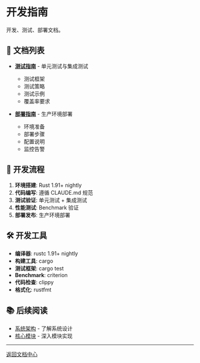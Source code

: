 # 开发指南

开发、测试、部署文档。

## 📄 文档列表

- **[测试指南](testing.md)** - 单元测试与集成测试
  - 测试框架
  - 测试策略
  - 测试示例
  - 覆盖率要求

- **[部署指南](deployment.md)** - 生产环境部署
  - 环境准备
  - 部署步骤
  - 配置说明
  - 监控告警

## 🎯 开发流程

1. **环境搭建**: Rust 1.91+ nightly
2. **代码编写**: 遵循 CLAUDE.md 规范
3. **测试验证**: 单元测试 + 集成测试
4. **性能测试**: Benchmark 验证
5. **部署发布**: 生产环境部署

## 🛠️ 开发工具

- **编译器**: rustc 1.91+ nightly
- **构建工具**: cargo
- **测试框架**: cargo test
- **Benchmark**: criterion
- **代码检查**: clippy
- **格式化**: rustfmt

## 📚 后续阅读

- [系统架构](../02_architecture/) - 了解系统设计
- [核心模块](../03_core_modules/) - 深入模块实现

---

[返回文档中心](../README.md)
